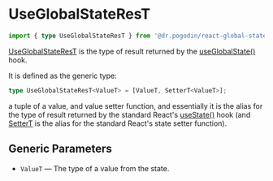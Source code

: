 # UseGlobalStateResT
```ts
import { type UseGlobalStateResT } from '@dr.pogodin/react-global-state';
```
[UseGlobalStateResT] is the type of result returned by the [useGlobalState()]
hook.

It is defined as the generic type:
```ts
type UseGlobalStateResT<ValueT> = [ValueT, SetterT<ValueT>];
```
a tuple of a value, and value setter function, and essentially it is the alias
for the type of result returned by the standard React's [useState()] hook (and
[SetterT] is the alias for the standard React's state setter function).

## Generic Parameters
- `ValueT` &mdash; The type of a value from the state.

[SetterT]: /docs/api/types/setter
[useGlobalState()]: /docs/api/hooks/useglobalstate
[UseGlobalStateResT]: #
[useState()]: https://react.dev/reference/react/useState
